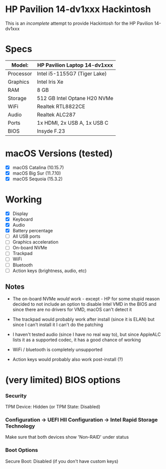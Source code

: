# HP Pavilion 14-dv1xxx Hackintosh

This is an *incomplete* attempt to provide Hackintosh for the HP Pavilion 14-dv1xxx

# Specs

| Model: | HP Pavilion Laptop 14-dv1xxx |
|---------|------------------------------|
|Processor| Intel i5-1155G7 (Tiger Lake) |
|Graphics| Intel Iris Xe |
|RAM| 8 GB |
|Storage| 512 GB Intel Optane H20 NVMe |
|WiFi| Realtek RTL8822CE |
|Audio| Realtek ALC287 |
|Ports|1x HDMI, 2x USB A, 1x USB C |
|BIOS| Insyde F.23 |

# macOS Versions (tested)

- [X] macOS Catalina (10.15.7)
- [X] macOS Big Sur (11.7.10)
- [X] macOS Sequoia (15.3.2)

# Working

- [X] Display
- [X] Keyboard
- [X] Audio
- [X] Battery percentage
- [ ] All USB ports
- [ ] Graphics acceleration
- [ ] On-board NVMe
- [ ] Trackpad
- [ ] WiFi
- [ ] Bluetooth
- [ ] Action keys (brightness, audio, etc)

## Notes

* The on-board NVMe *would* work - except - HP for some stupid reason
  decided to not include an option to disable Intel VMD in the BIOS
  and since there are no drivers for VMD, macOS can't detect it

* The trackpad would probably work after install (since it is ELAN)
  but since I can't install it I can't do the patching

* I haven't tested audio (since I have no real way to), but since AppleALC
  lists it as a supported codec, it has a good chance of working

* WiFi / bluetooth is completely unsupported

* Action keys would probably also work post-install (?)

# (very limited) BIOS options

### Security

TPM Device: Hidden (or TPM State: Disabled)

### Configuration -> UEFI HII Configuration -> Intel Rapid Storage Technology

Make sure that both devices show 'Non-RAID' under status

### Boot Options

Secure Boot: Disabled (if you don't have custom keys)
